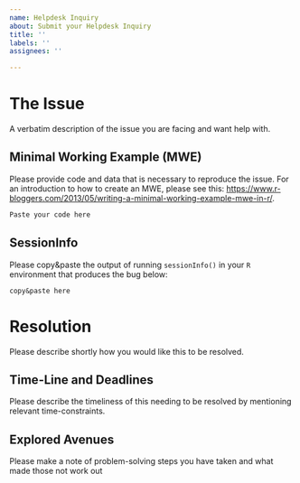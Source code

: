 ```yaml
---
name: Helpdesk Inquiry
about: Submit your Helpdesk Inquiry
title: ''
labels: ''
assignees: ''

---
```


# The Issue
A verbatim description of the issue you are facing and want help with.

## Minimal Working Example (MWE)
Please provide code and data that is necessary to reproduce the issue. For an introduction to how to create an MWE, please see this: https://www.r-bloggers.com/2013/05/writing-a-minimal-working-example-mwe-in-r/.

```r
Paste your code here
```

## SessionInfo
Please copy&paste the output of running `sessionInfo()` in your `R` environment that produces the bug below:
```
copy&paste here
```

# Resolution
Please describe shortly how you would like this to be resolved.

## Time-Line and Deadlines
Please describe the timeliness of this needing to be resolved by mentioning relevant time-constraints.

## Explored Avenues
Please make a note of problem-solving steps you have taken and what made those not work out
